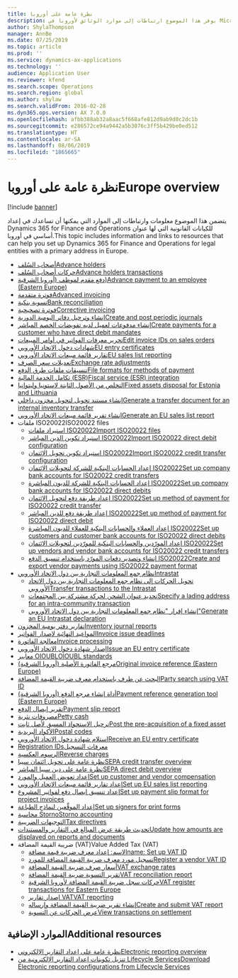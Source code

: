 ```yaml
---
title: نظرة عامة على أوروبا
description: يوفر هذا الموضوع ارتباطات إلى موارد الوثائق لأوروبا في Microsoft Dynamics 365 for Finance and Operations.
author: ShylaThompson
manager: AnnBe
ms.date: 07/25/2019
ms.topic: article
ms.prod: ''
ms.service: dynamics-ax-applications
ms.technology: ''
audience: Application User
ms.reviewer: kfend
ms.search.scope: Operations
ms.search.region: global
ms.author: shylaw
ms.search.validFrom: 2016-02-28
ms.dyn365.ops.version: AX 7.0.0
ms.openlocfilehash: afbb388ab32a8aac5f668afe812d9ab9d0c2dc1b
ms.sourcegitcommit: e286572ce94a9442a5b3076c3ff5b429be0ed512
ms.translationtype: HT
ms.contentlocale: ar-SA
ms.lasthandoff: 08/06/2019
ms.locfileid: "1865665"
---
```

# <a name="europe-overview"></a><span data-ttu-id="a6c19-103">نظرة عامة على أوروبا</span><span class="sxs-lookup"><span data-stu-id="a6c19-103">Europe overview</span></span>

[!include [banner](../includes/banner.md)]

<span data-ttu-id="a6c19-104">يتضمن هذا الموضوع معلومات وارتباطات إلى الموارد التي يمكنها أن تساعدك في إعداد Dynamics 365 for Finance and Operations للكيانات القانونية التي لها عنوان أساسي في أوروبا.</span><span class="sxs-lookup"><span data-stu-id="a6c19-104">This topic includes information and links to resources that can help you set up Dynamics 365 for Finance and Operations for legal entities with a primary address in Europe.</span></span> 

- [<span data-ttu-id="a6c19-105">أصحاب السُلف‬</span><span class="sxs-lookup"><span data-stu-id="a6c19-105">Advance holders</span></span>](emea-advance-holders.md)
 - [<span data-ttu-id="a6c19-106">حركات أصحاب السُلف</span><span class="sxs-lookup"><span data-stu-id="a6c19-106">Advance holders transactions</span></span>](emea-advance-holders-transactions.md)
 - [<span data-ttu-id="a6c19-107">دفع مقدم لموظف (‏‫أوروبا الشرقية‬)</span><span class="sxs-lookup"><span data-stu-id="a6c19-107">Advance payment to an employee (Eastern Europe)</span></span>](tasks/advance-payment-employee.md)
- [<span data-ttu-id="a6c19-108">فوترة متقدمة</span><span class="sxs-lookup"><span data-stu-id="a6c19-108">Advanced invoicing</span></span>](emea-advance-invoice.md)
- [<span data-ttu-id="a6c19-109">تسوية بنكية</span><span class="sxs-lookup"><span data-stu-id="a6c19-109">Bank reconciliation</span></span>](emea-bank-reconciliation.md)
- [<span data-ttu-id="a6c19-110">فوترة تصحيحية</span><span class="sxs-lookup"><span data-stu-id="a6c19-110">Corrective invoicing</span></span>](emea-corrective-invoice.md)
- [<span data-ttu-id="a6c19-111">إنشاء وترحيل دفاتر اليومية الدورية​</span><span class="sxs-lookup"><span data-stu-id="a6c19-111">Create and post periodic journals</span></span>](emea-create-post-periodic-journals.md)
- [<span data-ttu-id="a6c19-112">إنشاء مدفوعات لعميل لديه ‏‫تفويضات الخصم المباشر‬</span><span class="sxs-lookup"><span data-stu-id="a6c19-112">Create payments for a customer who have direct debit mandates</span></span>](tasks/create-payments-customers-who-have-direct-debit-mandates.md)
- [<span data-ttu-id="a6c19-113">تحرير معرفات الفواتير في أوامر المبيعات</span><span class="sxs-lookup"><span data-stu-id="a6c19-113">Edit invoice IDs on sales orders</span></span>](emea-edit-invoice-id-sales-orders.md)
- [<span data-ttu-id="a6c19-114">شهادات دخول الاتحاد الأوروبي</span><span class="sxs-lookup"><span data-stu-id="a6c19-114">EU entry certificates</span></span>](emea-entry-certificates.md)
- [<span data-ttu-id="a6c19-115">تقارير قائمة مبيعات الاتحاد الأوروبي</span><span class="sxs-lookup"><span data-stu-id="a6c19-115">EU sales list reporting</span></span>](emea-eu-sales-list.md)
- [<span data-ttu-id="a6c19-116">تعديلات سعر الصرف</span><span class="sxs-lookup"><span data-stu-id="a6c19-116">Exchange rate adjustments</span></span>](emea-exchange-rate-adjustments.md)
- [<span data-ttu-id="a6c19-117">تنسيقات ملفات طرق الدفع</span><span class="sxs-lookup"><span data-stu-id="a6c19-117">File formats for methods of payment</span></span>](emea-select-file-formats-for-the-method-of-payments.md)
- [<span data-ttu-id="a6c19-118">تكامل الخدمة المالية (ESR)</span><span class="sxs-lookup"><span data-stu-id="a6c19-118">Fiscal service (ESR) integration</span></span>](emea-fiscal-service-integration.md)
- [<span data-ttu-id="a6c19-119">التخلص من الأصول الثابتة لإستونيا وليتوانيا</span><span class="sxs-lookup"><span data-stu-id="a6c19-119">Fixed assets disposal for Estonia and Lithuania</span></span>](emea-credit-note-reverse-fixed-asset-sale.md)
- [<span data-ttu-id="a6c19-120">إنشاء مستند تحويل لتحويل مخزون داخلي</span><span class="sxs-lookup"><span data-stu-id="a6c19-120">Generate a transfer document for an internal inventory transfer</span></span>](tasks/transfer-document-internal-inventory-transfer.md)
- [<span data-ttu-id="a6c19-121">إنشاء تقرير قائمة مبيعات الاتحاد الأوروبي</span><span class="sxs-lookup"><span data-stu-id="a6c19-121">Generate an EU sales list report</span></span>](tasks/eur-00011-eu-sales-list-report.md)
- <span data-ttu-id="a6c19-122">ملفات ISO20022</span><span class="sxs-lookup"><span data-stu-id="a6c19-122">ISO20022 files</span></span>
  - [<span data-ttu-id="a6c19-123">استيراد ملفات ISO20022</span><span class="sxs-lookup"><span data-stu-id="a6c19-123">Import ISO20022 files</span></span>](emea-ISO20022-file-formats.md)
  - [<span data-ttu-id="a6c19-124">استيراد تكوين الدين المباشر ISO20022</span><span class="sxs-lookup"><span data-stu-id="a6c19-124">Import ISO20022 direct debit configuration</span></span>](tasks/import-iso20022-direct-debit-configuration.md)
  - [<span data-ttu-id="a6c19-125">استيراد تكوين تحويل الائتمان ISO20022</span><span class="sxs-lookup"><span data-stu-id="a6c19-125">Import ISO20022 credit transfer configuration</span></span>](tasks/import-iso20022-credit-transfer-configuration.md)
  - [<span data-ttu-id="a6c19-126">إعداد الحسابات البنكية للشركة لتحويلات الائتمان ISO20022</span><span class="sxs-lookup"><span data-stu-id="a6c19-126">Set up company bank accounts for ISO20022 credit transfers</span></span>](tasks/set-up-company-bank-accounts-iso20022-credit-transfers.md)
  - [<span data-ttu-id="a6c19-127">إعداد الحسابات البنكية للشركة للديون المباشرة ISO20022</span><span class="sxs-lookup"><span data-stu-id="a6c19-127">Set up company bank accounts for ISO20022 direct debits</span></span>](tasks/set-up-company-bank-accounts-iso20022-direct-debits.md)
  - [<span data-ttu-id="a6c19-128">إعداد طريقة دفع لتحويل الائتمان ISO20022</span><span class="sxs-lookup"><span data-stu-id="a6c19-128">Set up method of payment for ISO20022 credit transfer</span></span>](tasks/set-up-method-payment-iso20022-credit-transfer.md)
  - [<span data-ttu-id="a6c19-129">إعداد طريقة دفع للدين المباشر ISO20022</span><span class="sxs-lookup"><span data-stu-id="a6c19-129">Set up method of payment for ISO20022 direct debit</span></span>](tasks/setup-method-payment-iso20022-direct-debit.md)
  - [<span data-ttu-id="a6c19-130">إعداد العملاء والحسابات البنكية للعملاء للديون المباشرة ISO20022</span><span class="sxs-lookup"><span data-stu-id="a6c19-130">Set up customers and customer bank accounts for ISO20022 direct debits</span></span>](tasks/set-up-bank-accounts-iso20022-direct-debits.md)
  - [<span data-ttu-id="a6c19-131">إعداد المورّدين والحسابات البنكية للمورّدين لتحويلات الائتمان ISO20022</span><span class="sxs-lookup"><span data-stu-id="a6c19-131">Set up vendors and vendor bank accounts for ISO20022 credit transfers</span></span>](tasks/set-up-vendor-iso20022-credit-transfers.md)
  - [<span data-ttu-id="a6c19-132">إنشاء وتصدير دفعات المورّد باستخدام تنسيق الدفع ISO20022</span><span class="sxs-lookup"><span data-stu-id="a6c19-132">Create and export vendor payments using ISO20022 payment format</span></span>](tasks/create-export-vendor-payments-iso20022-payment-format.md)
- [<span data-ttu-id="a6c19-133">نظام جمع المعلومات التجارية بين دول الاتحاد الأوروبي</span><span class="sxs-lookup"><span data-stu-id="a6c19-133">Intrastat</span></span>](emea-intrastat.md)
  - [<span data-ttu-id="a6c19-134">تحويل الحركات إلى نظام جمع المعلومات التجارية بين دول الاتحاد الأوروبي</span><span class="sxs-lookup"><span data-stu-id="a6c19-134">Transfer transactions to the Intrastat</span></span>](tasks/transfer-transactions-intrastat.md)
  - [<span data-ttu-id="a6c19-135">تحديد عنوان الشحن لحركة مشتركة بين المجتمعات</span><span class="sxs-lookup"><span data-stu-id="a6c19-135">Specify a lading address for an intra-community transaction</span></span>](tasks/eur-00002-specify-lading-address-intra-community.md)
  - [<span data-ttu-id="a6c19-136">إنشاء إقرار "نظام جمع المعلومات التجارية بين دول الاتحاد الأوروبي"</span><span class="sxs-lookup"><span data-stu-id="a6c19-136">Generate an EU Intrastat declaration</span></span>](tasks/eur-00002-eu-intrastat-declaration.md)
- [<span data-ttu-id="a6c19-137">تقارير دفتر يومية المخزون</span><span class="sxs-lookup"><span data-stu-id="a6c19-137">Inventory journal reports</span></span>](emea-set-up-report-inventory-journal-names.md)
- [<span data-ttu-id="a6c19-138">المواعيد النهائية لإصدار الفواتير</span><span class="sxs-lookup"><span data-stu-id="a6c19-138">Invoice issue deadlines</span></span>](emea-invoice-issue-deadline.md)
- [<span data-ttu-id="a6c19-139">معالجة الفاتورة</span><span class="sxs-lookup"><span data-stu-id="a6c19-139">Invoice processing</span></span>](emea-invoice-processing.md)
- [<span data-ttu-id="a6c19-140">إصدار شهادة دخول الاتحاد الأوروبي</span><span class="sxs-lookup"><span data-stu-id="a6c19-140">Issue an EU entry certificate</span></span>](tasks/eur-00012-issue-eu-entry-certificate.md)
- [<span data-ttu-id="a6c19-141">معايير OIOUBL</span><span class="sxs-lookup"><span data-stu-id="a6c19-141">OIOUBL standards</span></span>](emea-oioubl-standards-electronic-invoicing.md)
- [<span data-ttu-id="a6c19-142">مرجع الفاتورة الأصلية (أوروبا الشرقية)</span><span class="sxs-lookup"><span data-stu-id="a6c19-142">Original invoice reference (Eastern Europe)</span></span>](tasks/ee-00004-original-invoice-reference.md)
- [<span data-ttu-id="a6c19-143">البحث عن طرف باستخدام معرف ضريبة القيمة المضافة</span><span class="sxs-lookup"><span data-stu-id="a6c19-143">Party search using VAT ID</span></span>](tasks/eur-00015-party-search-vat-id.md)
- [<span data-ttu-id="a6c19-144">أداة إنشاء مرجع الدفع (أوروبا الشرقية)</span><span class="sxs-lookup"><span data-stu-id="a6c19-144">Payment reference generation tool (Eastern Europe)</span></span>](tasks/ee-00015-payment-reference-generation-tool.md)
- [<span data-ttu-id="a6c19-145">تقرير إيصال الدفع​</span><span class="sxs-lookup"><span data-stu-id="a6c19-145">Payment slip report</span></span>](emea-eur-payment-slip-report-giro.md)
- [<span data-ttu-id="a6c19-146">مصروفات نثرية</span><span class="sxs-lookup"><span data-stu-id="a6c19-146">Petty cash</span></span>](emea-petty-cash.md)
- [<span data-ttu-id="a6c19-147">ترحيل الاستحواذ المسبق لأصل ثابت​</span><span class="sxs-lookup"><span data-stu-id="a6c19-147">Post the pre-acquisition of a fixed asset</span></span>](emea-pre-acquisition-acquisition-fixed-asset.md)
- [<span data-ttu-id="a6c19-148">الأكواد البريدية</span><span class="sxs-lookup"><span data-stu-id="a6c19-148">Postal codes</span></span>](emea-import-create-postal-codes-manually.md)
- [<span data-ttu-id="a6c19-149">استلام شهادة دخول الاتحاد الأوروبي</span><span class="sxs-lookup"><span data-stu-id="a6c19-149">Receive an EU entry certificate</span></span>](tasks/eur-00012-receive-eu-entry-certificate.md)
- [<span data-ttu-id="a6c19-150">‏‫معرفات التسجيل</span><span class="sxs-lookup"><span data-stu-id="a6c19-150">Registration IDs</span></span>](emea-registration-ids.md)
- [<span data-ttu-id="a6c19-151">الرسوم العكسية</span><span class="sxs-lookup"><span data-stu-id="a6c19-151">Reverse charges</span></span>](emea-reverse-charge.md)
- [<span data-ttu-id="a6c19-152">نظرة عامة على تحويل ائتمان سيبا</span><span class="sxs-lookup"><span data-stu-id="a6c19-152">SEPA credit transfer overview</span></span>](../accounts-payable/sepa-credit-transfer.md)
- [<span data-ttu-id="a6c19-153">نظرة عامة على دين سيبا المباشر</span><span class="sxs-lookup"><span data-stu-id="a6c19-153">SEPA direct debit overview</span></span>](../accounts-receivable/sepa-direct-debit-overview.md)
- [<span data-ttu-id="a6c19-154">إعداد تعويض العميل والمورد</span><span class="sxs-lookup"><span data-stu-id="a6c19-154">Set up customer and vendor compensation</span></span>](emea-compensation-customer-vendor-transactions.md)
- [<span data-ttu-id="a6c19-155">إعداد ‏‫تقارير قائمة مبيعات الاتحاد الأوروبي‬</span><span class="sxs-lookup"><span data-stu-id="a6c19-155">Set up EU sales list reporting</span></span>](tasks/eur-00011-eu-sales-list-reporting.md)
- [<span data-ttu-id="a6c19-156">إعداد تنسيق إيصال دفع لفواتير المشروع</span><span class="sxs-lookup"><span data-stu-id="a6c19-156">Set up payment slip format for project invoices</span></span>](tasks/set-up-payment-slip-format-project-invoices.md)
- [<span data-ttu-id="a6c19-157">إعداد الموقِّعين لنماذج الطباعة</span><span class="sxs-lookup"><span data-stu-id="a6c19-157">Set up signers for print forms</span></span>](emea-set-up-signers-for-printing-forms.md)
- [<span data-ttu-id="a6c19-158">محاسبة Storno</span><span class="sxs-lookup"><span data-stu-id="a6c19-158">Storno accounting</span></span>](emea-storno.md)
- [<span data-ttu-id="a6c19-159">التوجيهات الضريبية</span><span class="sxs-lookup"><span data-stu-id="a6c19-159">Tax directives</span></span>](emea-tax-directives.md)
- [<span data-ttu-id="a6c19-160">تحديث طريقة عرض المبالغ في التقارير والمستندات</span><span class="sxs-lookup"><span data-stu-id="a6c19-160">Update how amounts are displayed on reports and documents</span></span>](emea-amount-printing-forms.md)
- <span data-ttu-id="a6c19-161">ضريبة القيمة المضافة (VAT)</span><span class="sxs-lookup"><span data-stu-id="a6c19-161">Value Added Tax (VAT)</span></span>
  - [<span data-ttu-id="a6c19-162">الاسم: إعداد معرف ضريبة قيمة مضافة</span><span class="sxs-lookup"><span data-stu-id="a6c19-162">name: Set up VAT ID</span></span>](tasks/eur-00015-vat-id.md)
  - [<span data-ttu-id="a6c19-163">تسجيل مورد معرف ضريبة القيمة المضافة للمورد</span><span class="sxs-lookup"><span data-stu-id="a6c19-163">Register a vendor VAT ID</span></span>](tasks/eur-00015-registration-vendor-vat-id.md)
  - [<span data-ttu-id="a6c19-164">أسعار صرف ضريبة القيمة المضافة</span><span class="sxs-lookup"><span data-stu-id="a6c19-164">VAT exchange rates</span></span>](emea-vat-exchange-rate.md)
  - [<span data-ttu-id="a6c19-165">تقرير التسوية ضريبة القيمة المضافة</span><span class="sxs-lookup"><span data-stu-id="a6c19-165">VAT reconciliation report</span></span>](tasks/eur-00018-vat-reconciliation-report.md)
  - [<span data-ttu-id="a6c19-166">حركات سجل ضريبة القيمة المضافة لأوروبا الشرقية​</span><span class="sxs-lookup"><span data-stu-id="a6c19-166">VAT register transactions for Eastern Europe</span></span>](emea-vat-register-transactions.md)
  - [<span data-ttu-id="a6c19-167">إصدار تقارير VAT</span><span class="sxs-lookup"><span data-stu-id="a6c19-167">VAT reporting</span></span>](emea-vat-reporting.md)
  - [<span data-ttu-id="a6c19-168">إنشاء تقرير ضريبة القيمة المضافة وإرساله</span><span class="sxs-lookup"><span data-stu-id="a6c19-168">Create and submit VAT report</span></span>](tasks/create-submit-vat-report.md)
  - [<span data-ttu-id="a6c19-169">عرض الحركات عن التسوية</span><span class="sxs-lookup"><span data-stu-id="a6c19-169">View transactions on settlement</span></span>](emea-transactions-settlement-form.md)

## <a name="additional-resources"></a><span data-ttu-id="a6c19-170">الموارد الإضافية</span><span class="sxs-lookup"><span data-stu-id="a6c19-170">Additional resources</span></span>

- [<span data-ttu-id="a6c19-171">نظرة عامة على إعداد التقارير الإلكتروني</span><span class="sxs-lookup"><span data-stu-id="a6c19-171">Electronic reporting overview</span></span>](../../dev-itpro/analytics/general-electronic-reporting.md)
- [<span data-ttu-id="a6c19-172">تنزيل تكوينات إعداد التقارير الإلكترونية من Lifecycle Services</span><span class="sxs-lookup"><span data-stu-id="a6c19-172">Download Electronic reporting configurations from Lifecycle Services</span></span>](../../dev-itpro/analytics/download-electronic-reporting-configuration-lcs.md)

